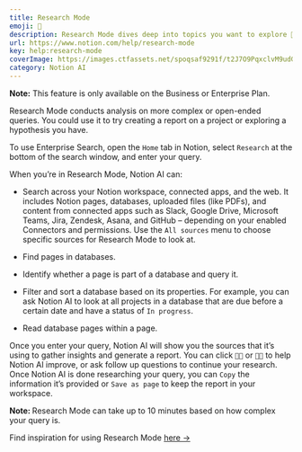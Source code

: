 ```yaml
---
title: Research Mode
emoji: 🧪
description: Research Mode dives deep into topics you want to explore 🧪
url: https://www.notion.com/help/research-mode
key: help:research-mode
coverImage: https://images.ctfassets.net/spoqsaf9291f/t2J7O9PqxclvM9udGFoEZ/07cdec4a35aa78bf98d6b8a361378d1b/Reference_Visuals_Research_Mode.png
category: Notion AI
---
```


**Note:** This feature is only available on the Business or Enterprise Plan.

Research Mode conducts analysis on more complex or open-ended queries. You could use it to try creating a report on a project or exploring a hypothesis you have.

[](//videos.ctfassets.net/spoqsaf9291f/4oLKPa58yVogowUCZJJKo7/c6caa16d493860b95e0be6689432d87a/Personal_Agent_Research_Mode.mp4)

To use Enterprise Search, open the `Home` tab in Notion, select `Research` at the bottom of the search window, and enter your query.

When you’re in Research Mode, Notion AI can:

* Search across your Notion workspace, connected apps, and the web. It includes Notion pages, databases, uploaded files (like PDFs), and content from connected apps such as Slack, Google Drive, Microsoft Teams, Jira, Zendesk, Asana, and GitHub – depending on your enabled Connectors and permissions. Use the `All sources` menu to choose specific sources for Research Mode to look at.

* Find pages in databases.

* Identify whether a page is part of a database and query it.

* Filter and sort a database based on its properties. For example, you can ask Notion AI to look at all projects in a database that are due before a certain date and have a status of `In progress`.

* Read database pages within a page.

Once you enter your query, Notion AI will show you the sources that it’s using to gather insights and generate a report. You can click `👍🏼` or `👎🏼` to help Notion AI improve, or ask follow up questions to continue your research. Once Notion AI is done researching your query, you can `Copy` the information it’s provided or `Save as page` to keep the report in your workspace.

**Note:&#x20;**&#x52;esearch Mode can take up to 10 minutes based on how complex your query is.

Find inspiration for using Research Mode [here →](https://www.notion.com/help/guides/power-your-deep-work-using-research-mode-in-notion)
